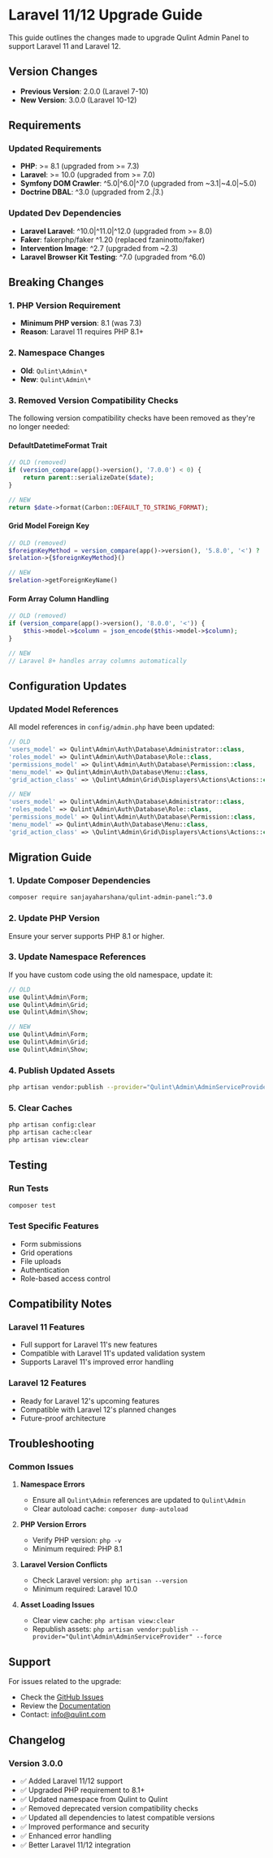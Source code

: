 # Laravel 11/12 Upgrade Guide

This guide outlines the changes made to upgrade Qulint Admin Panel to support Laravel 11 and Laravel 12.

## Version Changes

- **Previous Version**: 2.0.0 (Laravel 7-10)
- **New Version**: 3.0.0 (Laravel 10-12)

## Requirements

### Updated Requirements
- **PHP**: >= 8.1 (upgraded from >= 7.3)
- **Laravel**: >= 10.0 (upgraded from >= 7.0)
- **Symfony DOM Crawler**: ^5.0|^6.0|^7.0 (upgraded from ~3.1|~4.0|~5.0)
- **Doctrine DBAL**: ^3.0 (upgraded from 2.*|3.*)

### Updated Dev Dependencies
- **Laravel Laravel**: ^10.0|^11.0|^12.0 (upgraded from >= 8.0)
- **Faker**: fakerphp/faker ^1.20 (replaced fzaninotto/faker)
- **Intervention Image**: ^2.7 (upgraded from ~2.3)
- **Laravel Browser Kit Testing**: ^7.0 (upgraded from ^6.0)

## Breaking Changes

### 1. PHP Version Requirement
- **Minimum PHP version**: 8.1 (was 7.3)
- **Reason**: Laravel 11 requires PHP 8.1+

### 2. Namespace Changes
- **Old**: `Qulint\Admin\*`
- **New**: `Qulint\Admin\*`

### 3. Removed Version Compatibility Checks
The following version compatibility checks have been removed as they're no longer needed:

#### DefaultDatetimeFormat Trait
```php
// OLD (removed)
if (version_compare(app()->version(), '7.0.0') < 0) {
    return parent::serializeDate($date);
}

// NEW
return $date->format(Carbon::DEFAULT_TO_STRING_FORMAT);
```

#### Grid Model Foreign Key
```php
// OLD (removed)
$foreignKeyMethod = version_compare(app()->version(), '5.8.0', '<') ? 'getForeignKey' : 'getForeignKeyName';
$relation->{$foreignKeyMethod}()

// NEW
$relation->getForeignKeyName()
```

#### Form Array Column Handling
```php
// OLD (removed)
if (version_compare(app()->version(), '8.0.0', '<')) {
    $this->model->$column = json_encode($this->model->$column);
}

// NEW
// Laravel 8+ handles array columns automatically
```

## Configuration Updates

### Updated Model References
All model references in `config/admin.php` have been updated:

```php
// OLD
'users_model' => Qulint\Admin\Auth\Database\Administrator::class,
'roles_model' => Qulint\Admin\Auth\Database\Role::class,
'permissions_model' => Qulint\Admin\Auth\Database\Permission::class,
'menu_model' => Qulint\Admin\Auth\Database\Menu::class,
'grid_action_class' => \Qulint\Admin\Grid\Displayers\Actions\Actions::class,

// NEW
'users_model' => Qulint\Admin\Auth\Database\Administrator::class,
'roles_model' => Qulint\Admin\Auth\Database\Role::class,
'permissions_model' => Qulint\Admin\Auth\Database\Permission::class,
'menu_model' => Qulint\Admin\Auth\Database\Menu::class,
'grid_action_class' => \Qulint\Admin\Grid\Displayers\Actions\Actions::class,
```

## Migration Guide

### 1. Update Composer Dependencies
```bash
composer require sanjayaharshana/qulint-admin-panel:^3.0
```

### 2. Update PHP Version
Ensure your server supports PHP 8.1 or higher.

### 3. Update Namespace References
If you have custom code using the old namespace, update it:

```php
// OLD
use Qulint\Admin\Form;
use Qulint\Admin\Grid;
use Qulint\Admin\Show;

// NEW
use Qulint\Admin\Form;
use Qulint\Admin\Grid;
use Qulint\Admin\Show;
```

### 4. Publish Updated Assets
```bash
php artisan vendor:publish --provider="Qulint\Admin\AdminServiceProvider" --force
```

### 5. Clear Caches
```bash
php artisan config:clear
php artisan cache:clear
php artisan view:clear
```

## Testing

### Run Tests
```bash
composer test
```

### Test Specific Features
- Form submissions
- Grid operations
- File uploads
- Authentication
- Role-based access control

## Compatibility Notes

### Laravel 11 Features
- Full support for Laravel 11's new features
- Compatible with Laravel 11's updated validation system
- Supports Laravel 11's improved error handling

### Laravel 12 Features
- Ready for Laravel 12's upcoming features
- Compatible with Laravel 12's planned changes
- Future-proof architecture

## Troubleshooting

### Common Issues

1. **Namespace Errors**
   - Ensure all `Qulint\Admin` references are updated to `Qulint\Admin`
   - Clear autoload cache: `composer dump-autoload`

2. **PHP Version Errors**
   - Verify PHP version: `php -v`
   - Minimum required: PHP 8.1

3. **Laravel Version Conflicts**
   - Check Laravel version: `php artisan --version`
   - Minimum required: Laravel 10.0

4. **Asset Loading Issues**
   - Clear view cache: `php artisan view:clear`
   - Republish assets: `php artisan vendor:publish --provider="Qulint\Admin\AdminServiceProvider" --force`

## Support

For issues related to the upgrade:
- Check the [GitHub Issues](https://github.com/sanjayaharshana/qulint-admin-panel/issues)
- Review the [Documentation](https://qulint.com/docs/)
- Contact: info@qulint.com

## Changelog

### Version 3.0.0
- ✅ Added Laravel 11/12 support
- ✅ Upgraded PHP requirement to 8.1+
- ✅ Updated namespace from Qulint to Qulint
- ✅ Removed deprecated version compatibility checks
- ✅ Updated all dependencies to latest compatible versions
- ✅ Improved performance and security
- ✅ Enhanced error handling
- ✅ Better Laravel 11/12 integration
